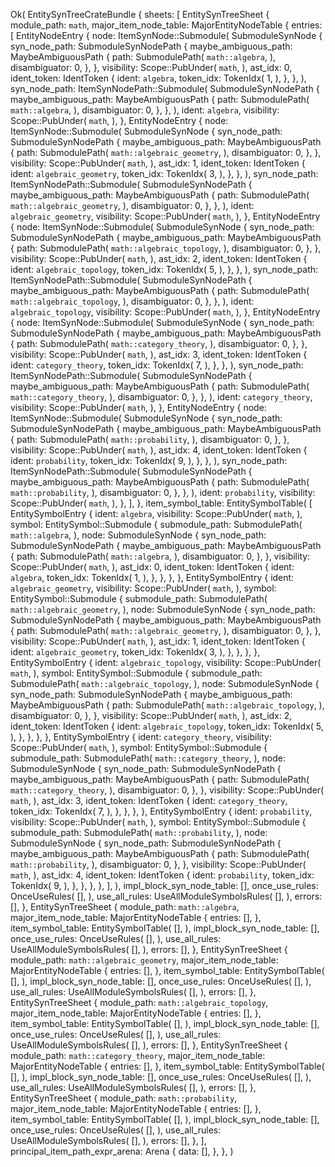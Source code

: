 Ok(
    EntitySynTreeCrateBundle {
        sheets: [
            EntitySynTreeSheet {
                module_path: `math`,
                major_item_node_table: MajorEntityNodeTable {
                    entries: [
                        EntityNodeEntry {
                            node: ItemSynNode::Submodule(
                                SubmoduleSynNode {
                                    syn_node_path: SubmoduleSynNodePath {
                                        maybe_ambiguous_path: MaybeAmbiguousPath {
                                            path: SubmodulePath(
                                                `math::algebra`,
                                            ),
                                            disambiguator: 0,
                                        },
                                    },
                                    visibility: Scope::PubUnder(
                                        `math`,
                                    ),
                                    ast_idx: 0,
                                    ident_token: IdentToken {
                                        ident: `algebra`,
                                        token_idx: TokenIdx(
                                            1,
                                        ),
                                    },
                                },
                            ),
                            syn_node_path: ItemSynNodePath::Submodule(
                                SubmoduleSynNodePath {
                                    maybe_ambiguous_path: MaybeAmbiguousPath {
                                        path: SubmodulePath(
                                            `math::algebra`,
                                        ),
                                        disambiguator: 0,
                                    },
                                },
                            ),
                            ident: `algebra`,
                            visibility: Scope::PubUnder(
                                `math`,
                            ),
                        },
                        EntityNodeEntry {
                            node: ItemSynNode::Submodule(
                                SubmoduleSynNode {
                                    syn_node_path: SubmoduleSynNodePath {
                                        maybe_ambiguous_path: MaybeAmbiguousPath {
                                            path: SubmodulePath(
                                                `math::algebraic_geometry`,
                                            ),
                                            disambiguator: 0,
                                        },
                                    },
                                    visibility: Scope::PubUnder(
                                        `math`,
                                    ),
                                    ast_idx: 1,
                                    ident_token: IdentToken {
                                        ident: `algebraic_geometry`,
                                        token_idx: TokenIdx(
                                            3,
                                        ),
                                    },
                                },
                            ),
                            syn_node_path: ItemSynNodePath::Submodule(
                                SubmoduleSynNodePath {
                                    maybe_ambiguous_path: MaybeAmbiguousPath {
                                        path: SubmodulePath(
                                            `math::algebraic_geometry`,
                                        ),
                                        disambiguator: 0,
                                    },
                                },
                            ),
                            ident: `algebraic_geometry`,
                            visibility: Scope::PubUnder(
                                `math`,
                            ),
                        },
                        EntityNodeEntry {
                            node: ItemSynNode::Submodule(
                                SubmoduleSynNode {
                                    syn_node_path: SubmoduleSynNodePath {
                                        maybe_ambiguous_path: MaybeAmbiguousPath {
                                            path: SubmodulePath(
                                                `math::algebraic_topology`,
                                            ),
                                            disambiguator: 0,
                                        },
                                    },
                                    visibility: Scope::PubUnder(
                                        `math`,
                                    ),
                                    ast_idx: 2,
                                    ident_token: IdentToken {
                                        ident: `algebraic_topology`,
                                        token_idx: TokenIdx(
                                            5,
                                        ),
                                    },
                                },
                            ),
                            syn_node_path: ItemSynNodePath::Submodule(
                                SubmoduleSynNodePath {
                                    maybe_ambiguous_path: MaybeAmbiguousPath {
                                        path: SubmodulePath(
                                            `math::algebraic_topology`,
                                        ),
                                        disambiguator: 0,
                                    },
                                },
                            ),
                            ident: `algebraic_topology`,
                            visibility: Scope::PubUnder(
                                `math`,
                            ),
                        },
                        EntityNodeEntry {
                            node: ItemSynNode::Submodule(
                                SubmoduleSynNode {
                                    syn_node_path: SubmoduleSynNodePath {
                                        maybe_ambiguous_path: MaybeAmbiguousPath {
                                            path: SubmodulePath(
                                                `math::category_theory`,
                                            ),
                                            disambiguator: 0,
                                        },
                                    },
                                    visibility: Scope::PubUnder(
                                        `math`,
                                    ),
                                    ast_idx: 3,
                                    ident_token: IdentToken {
                                        ident: `category_theory`,
                                        token_idx: TokenIdx(
                                            7,
                                        ),
                                    },
                                },
                            ),
                            syn_node_path: ItemSynNodePath::Submodule(
                                SubmoduleSynNodePath {
                                    maybe_ambiguous_path: MaybeAmbiguousPath {
                                        path: SubmodulePath(
                                            `math::category_theory`,
                                        ),
                                        disambiguator: 0,
                                    },
                                },
                            ),
                            ident: `category_theory`,
                            visibility: Scope::PubUnder(
                                `math`,
                            ),
                        },
                        EntityNodeEntry {
                            node: ItemSynNode::Submodule(
                                SubmoduleSynNode {
                                    syn_node_path: SubmoduleSynNodePath {
                                        maybe_ambiguous_path: MaybeAmbiguousPath {
                                            path: SubmodulePath(
                                                `math::probability`,
                                            ),
                                            disambiguator: 0,
                                        },
                                    },
                                    visibility: Scope::PubUnder(
                                        `math`,
                                    ),
                                    ast_idx: 4,
                                    ident_token: IdentToken {
                                        ident: `probability`,
                                        token_idx: TokenIdx(
                                            9,
                                        ),
                                    },
                                },
                            ),
                            syn_node_path: ItemSynNodePath::Submodule(
                                SubmoduleSynNodePath {
                                    maybe_ambiguous_path: MaybeAmbiguousPath {
                                        path: SubmodulePath(
                                            `math::probability`,
                                        ),
                                        disambiguator: 0,
                                    },
                                },
                            ),
                            ident: `probability`,
                            visibility: Scope::PubUnder(
                                `math`,
                            ),
                        },
                    ],
                },
                item_symbol_table: EntitySymbolTable(
                    [
                        EntitySymbolEntry {
                            ident: `algebra`,
                            visibility: Scope::PubUnder(
                                `math`,
                            ),
                            symbol: EntitySymbol::Submodule {
                                submodule_path: SubmodulePath(
                                    `math::algebra`,
                                ),
                                node: SubmoduleSynNode {
                                    syn_node_path: SubmoduleSynNodePath {
                                        maybe_ambiguous_path: MaybeAmbiguousPath {
                                            path: SubmodulePath(
                                                `math::algebra`,
                                            ),
                                            disambiguator: 0,
                                        },
                                    },
                                    visibility: Scope::PubUnder(
                                        `math`,
                                    ),
                                    ast_idx: 0,
                                    ident_token: IdentToken {
                                        ident: `algebra`,
                                        token_idx: TokenIdx(
                                            1,
                                        ),
                                    },
                                },
                            },
                        },
                        EntitySymbolEntry {
                            ident: `algebraic_geometry`,
                            visibility: Scope::PubUnder(
                                `math`,
                            ),
                            symbol: EntitySymbol::Submodule {
                                submodule_path: SubmodulePath(
                                    `math::algebraic_geometry`,
                                ),
                                node: SubmoduleSynNode {
                                    syn_node_path: SubmoduleSynNodePath {
                                        maybe_ambiguous_path: MaybeAmbiguousPath {
                                            path: SubmodulePath(
                                                `math::algebraic_geometry`,
                                            ),
                                            disambiguator: 0,
                                        },
                                    },
                                    visibility: Scope::PubUnder(
                                        `math`,
                                    ),
                                    ast_idx: 1,
                                    ident_token: IdentToken {
                                        ident: `algebraic_geometry`,
                                        token_idx: TokenIdx(
                                            3,
                                        ),
                                    },
                                },
                            },
                        },
                        EntitySymbolEntry {
                            ident: `algebraic_topology`,
                            visibility: Scope::PubUnder(
                                `math`,
                            ),
                            symbol: EntitySymbol::Submodule {
                                submodule_path: SubmodulePath(
                                    `math::algebraic_topology`,
                                ),
                                node: SubmoduleSynNode {
                                    syn_node_path: SubmoduleSynNodePath {
                                        maybe_ambiguous_path: MaybeAmbiguousPath {
                                            path: SubmodulePath(
                                                `math::algebraic_topology`,
                                            ),
                                            disambiguator: 0,
                                        },
                                    },
                                    visibility: Scope::PubUnder(
                                        `math`,
                                    ),
                                    ast_idx: 2,
                                    ident_token: IdentToken {
                                        ident: `algebraic_topology`,
                                        token_idx: TokenIdx(
                                            5,
                                        ),
                                    },
                                },
                            },
                        },
                        EntitySymbolEntry {
                            ident: `category_theory`,
                            visibility: Scope::PubUnder(
                                `math`,
                            ),
                            symbol: EntitySymbol::Submodule {
                                submodule_path: SubmodulePath(
                                    `math::category_theory`,
                                ),
                                node: SubmoduleSynNode {
                                    syn_node_path: SubmoduleSynNodePath {
                                        maybe_ambiguous_path: MaybeAmbiguousPath {
                                            path: SubmodulePath(
                                                `math::category_theory`,
                                            ),
                                            disambiguator: 0,
                                        },
                                    },
                                    visibility: Scope::PubUnder(
                                        `math`,
                                    ),
                                    ast_idx: 3,
                                    ident_token: IdentToken {
                                        ident: `category_theory`,
                                        token_idx: TokenIdx(
                                            7,
                                        ),
                                    },
                                },
                            },
                        },
                        EntitySymbolEntry {
                            ident: `probability`,
                            visibility: Scope::PubUnder(
                                `math`,
                            ),
                            symbol: EntitySymbol::Submodule {
                                submodule_path: SubmodulePath(
                                    `math::probability`,
                                ),
                                node: SubmoduleSynNode {
                                    syn_node_path: SubmoduleSynNodePath {
                                        maybe_ambiguous_path: MaybeAmbiguousPath {
                                            path: SubmodulePath(
                                                `math::probability`,
                                            ),
                                            disambiguator: 0,
                                        },
                                    },
                                    visibility: Scope::PubUnder(
                                        `math`,
                                    ),
                                    ast_idx: 4,
                                    ident_token: IdentToken {
                                        ident: `probability`,
                                        token_idx: TokenIdx(
                                            9,
                                        ),
                                    },
                                },
                            },
                        },
                    ],
                ),
                impl_block_syn_node_table: [],
                once_use_rules: OnceUseRules(
                    [],
                ),
                use_all_rules: UseAllModuleSymbolsRules(
                    [],
                ),
                errors: [],
            },
            EntitySynTreeSheet {
                module_path: `math::algebra`,
                major_item_node_table: MajorEntityNodeTable {
                    entries: [],
                },
                item_symbol_table: EntitySymbolTable(
                    [],
                ),
                impl_block_syn_node_table: [],
                once_use_rules: OnceUseRules(
                    [],
                ),
                use_all_rules: UseAllModuleSymbolsRules(
                    [],
                ),
                errors: [],
            },
            EntitySynTreeSheet {
                module_path: `math::algebraic_geometry`,
                major_item_node_table: MajorEntityNodeTable {
                    entries: [],
                },
                item_symbol_table: EntitySymbolTable(
                    [],
                ),
                impl_block_syn_node_table: [],
                once_use_rules: OnceUseRules(
                    [],
                ),
                use_all_rules: UseAllModuleSymbolsRules(
                    [],
                ),
                errors: [],
            },
            EntitySynTreeSheet {
                module_path: `math::algebraic_topology`,
                major_item_node_table: MajorEntityNodeTable {
                    entries: [],
                },
                item_symbol_table: EntitySymbolTable(
                    [],
                ),
                impl_block_syn_node_table: [],
                once_use_rules: OnceUseRules(
                    [],
                ),
                use_all_rules: UseAllModuleSymbolsRules(
                    [],
                ),
                errors: [],
            },
            EntitySynTreeSheet {
                module_path: `math::category_theory`,
                major_item_node_table: MajorEntityNodeTable {
                    entries: [],
                },
                item_symbol_table: EntitySymbolTable(
                    [],
                ),
                impl_block_syn_node_table: [],
                once_use_rules: OnceUseRules(
                    [],
                ),
                use_all_rules: UseAllModuleSymbolsRules(
                    [],
                ),
                errors: [],
            },
            EntitySynTreeSheet {
                module_path: `math::probability`,
                major_item_node_table: MajorEntityNodeTable {
                    entries: [],
                },
                item_symbol_table: EntitySymbolTable(
                    [],
                ),
                impl_block_syn_node_table: [],
                once_use_rules: OnceUseRules(
                    [],
                ),
                use_all_rules: UseAllModuleSymbolsRules(
                    [],
                ),
                errors: [],
            },
        ],
        principal_item_path_expr_arena: Arena {
            data: [],
        },
    },
)